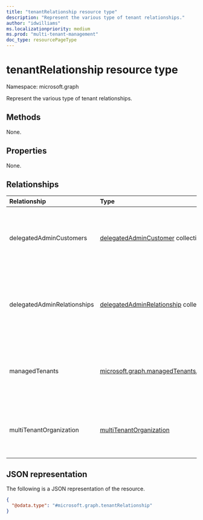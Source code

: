 ```yaml
---
title: "tenantRelationship resource type"
description: "Represent the various type of tenant relationships."
author: "idwilliams"
ms.localizationpriority: medium
ms.prod: "multi-tenant-management"
doc_type: resourcePageType
---
```


# tenantRelationship resource type

Namespace: microsoft.graph

Represent the various type of tenant relationships.

## Methods

None.

## Properties

None.

## Relationships
|Relationship|Type|Description|
|:---|:---|:---|
|delegatedAdminCustomers|[delegatedAdminCustomer](../resources/delegatedadmincustomer.md) collection|The customer who has a delegated admin relationship with a Microsoft partner.|
|delegatedAdminRelationships|[delegatedAdminRelationship](../resources/delegatedadminrelationship.md) collection|The details of the delegated administrative privileges that a Microsoft partner has in a customer tenant.|
|managedTenants|[microsoft.graph.managedTenants.managedTenant](../resources/managedtenants-managedtenant.md)|The operations available to interact with the multi-tenant management platform.|
|multiTenantOrganization|[multiTenantOrganization](../resources/multitenantorganization.md)|Defines an organization with more than one instance of Microsoft Entra ID.|

## JSON representation
The following is a JSON representation of the resource.
<!-- {
  "blockType": "resource",
  "keyProperty": "id",
  "@odata.type": "microsoft.graph.tenantRelationship",
  "openType": false
}
-->
``` json
{
  "@odata.type": "#microsoft.graph.tenantRelationship"
}
```
